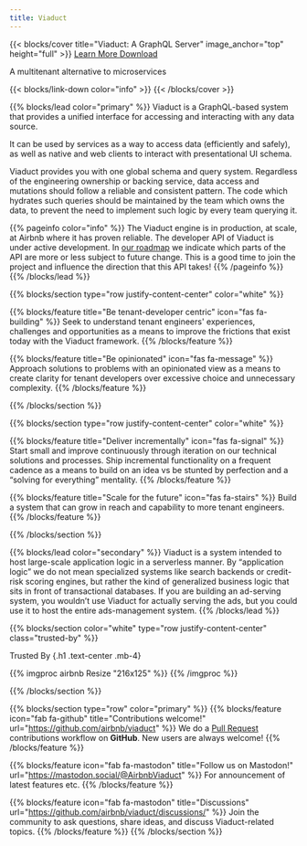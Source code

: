 ```yaml
---
title: Viaduct
---
```


{{< blocks/cover title="Viaduct: A GraphQL Server" image_anchor="top" height="full" >}}
<a class="btn btn-lg btn-primary me-3 mb-4" href="/docs/">
Learn More <i class="fas fa-arrow-alt-circle-right ms-2"></i>
</a>
<a class="btn btn-lg btn-secondary me-3 mb-4" href="https://github.com/airbnb/viaduct">
Download <i class="fab fa-github ms-2 "></i>
</a>
<p class="lead mt-5">A multitenant alternative to microservices</p>
{{< blocks/link-down color="info" >}}
{{< /blocks/cover >}}


{{% blocks/lead color="primary" %}}
Viaduct is a GraphQL-based system that provides a unified interface for accessing and interacting with any data source.

It can be used by services as a way to access data (efficiently and safely), as well as native and web clients to interact with presentational UI schema.

Viaduct provides you with one global schema and query system. Regardless of the engineering ownership or backing service,
data access and mutations should follow a reliable and consistent pattern. The code which hydrates such queries should
be maintained by the team which owns the data, to prevent the need to implement such logic by every team querying it.

{{% pageinfo color="info" %}}
<i class="fa-solid fa-triangle-exclamation fa-sm"></i> The Viaduct engine is in production, at scale, at Airbnb where it has proven reliable. The developer API of Viaduct is under active development. In [our roadmap](/roadmap) we indicate which parts of the API are more or less subject to future change.  This is a good time to join the project and influence the direction that this API takes!
{{% /pageinfo %}}
{{% /blocks/lead %}}

{{% blocks/section type="row justify-content-center" color="white" %}}

{{% blocks/feature title="Be tenant-developer centric" icon="fas fa-building" %}}
Seek to understand tenant engineers' experiences, challenges and opportunities as a means to improve the frictions that exist today with the Viaduct framework.
{{% /blocks/feature %}}

{{% blocks/feature title="Be opinionated" icon="fas fa-message" %}}
Approach solutions to problems with an opinionated view as a means to create clarity for tenant developers over excessive choice and unnecessary complexity.
{{% /blocks/feature %}}

{{% /blocks/section %}}

{{% blocks/section type="row justify-content-center" color="white" %}}

{{% blocks/feature title="Deliver incrementally" icon="fas fa-signal" %}}
Start small and improve continuously through iteration on our technical solutions and processes. Ship incremental functionality on a frequent cadence as a means to build on an idea vs be stunted by perfection and a “solving for everything” mentality.
{{% /blocks/feature %}}

{{% blocks/feature title="Scale for the future" icon="fas fa-stairs" %}}
Build a system that can grow in reach and capability to more tenant engineers.
{{% /blocks/feature %}}

{{% /blocks/section %}}

{{% blocks/lead color="secondary" %}}
Viaduct is a system intended to host large-scale application logic in a serverless manner.  By “application logic” we
do not mean specialized systems like search backends or credit-risk scoring engines, but rather the kind of generalized
business logic that sits in front of transactional databases.  If you are building an ad-serving system, you wouldn’t
use Viaduct for actually serving the ads, but you could use it to host the entire ads-management system.
{{% /blocks/lead %}}


{{% blocks/section color="white" type="row justify-content-center" class="trusted-by" %}}

Trusted By
{.h1 .text-center .mb-4}

{{% imgproc airbnb Resize "216x125" %}}
{{% /imgproc %}}

{{% /blocks/section %}}


{{% blocks/section type="row" color="primary" %}}
{{% blocks/feature icon="fab fa-github" title="Contributions welcome!" url="https://github.com/airbnb/viaduct" %}}
We do a [Pull Request](https://github.com/airbnb/viaduct/pulls) contributions workflow on **GitHub**. New users are always welcome!
{{% /blocks/feature %}}


{{% blocks/feature icon="fab fa-mastodon" title="Follow us on Mastodon!" url="https://mastodon.social/@AirbnbViaduct" %}}
For announcement of latest features etc.
{{% /blocks/feature %}}


{{% blocks/feature icon="fab fa-mastodon" title="Discussions" url="https://github.com/airbnb/viaduct/discussions/" %}}
Join the community to ask questions, share ideas, and discuss Viaduct-related topics.
{{% /blocks/feature %}}
{{% /blocks/section %}}
